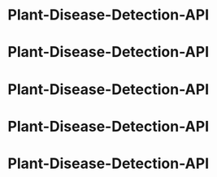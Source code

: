# Plant-Disease-Detection-API
# Plant-Disease-Detection-API
# Plant-Disease-Detection-API
# Plant-Disease-Detection-API
# Plant-Disease-Detection-API
